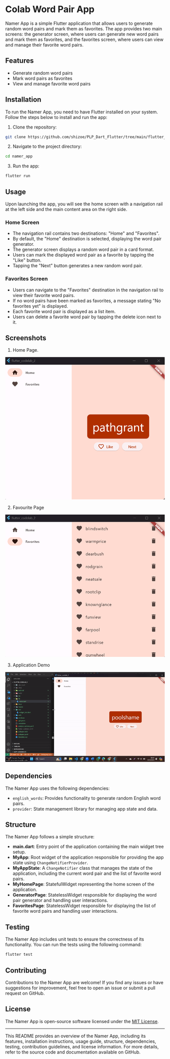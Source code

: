 # Colab Word Pair App

Namer App is a simple Flutter application that allows users to generate random word pairs and mark them as favorites. The app provides two main screens: the generator screen, where users can generate new word pairs and mark them as favorites, and the favorites screen, where users can view and manage their favorite word pairs.

## Features

- Generate random word pairs
- Mark word pairs as favorites
- View and manage favorite word pairs

## Installation

To run the Namer App, you need to have Flutter installed on your system. Follow the steps below to install and run the app:

1. Clone the repository:

```bash
git clone https://github.com/shizoe/PLP_Dart_Flutter/tree/main/flutter_codelab_2.git
```

2. Navigate to the project directory:

```bash
cd namer_app
```

3. Run the app:

```bash
flutter run
```

## Usage

Upon launching the app, you will see the home screen with a navigation rail at the left side and the main content area on the right side.

### Home Screen

- The navigation rail contains two destinations: "Home" and "Favorites".
- By default, the "Home" destination is selected, displaying the word pair generator.
- The generator screen displays a random word pair in a card format.
- Users can mark the displayed word pair as a favorite by tapping the "Like" button.
- Tapping the "Next" button generates a new random word pair.

### Favorites Screen

- Users can navigate to the "Favorites" destination in the navigation rail to view their favorite word pairs.
- If no word pairs have been marked as favorites, a message stating "No favorites yet" is displayed.
- Each favorite word pair is displayed as a list item.
- Users can delete a favorite word pair by tapping the delete icon next to it.

## Screenshots

1. Home Page.

![Screenshot 1](https://github.com/shizoe/PLP_Dart_Flutter/blob/main/flutter_codelab_2/home.png)

2. Favourite Page

![Screenshot 2](https://github.com/shizoe/PLP_Dart_Flutter/blob/main/flutter_codelab_2/fav.png)

3. Application Demo

![App Demo](https://github.com/shizoe/PLP_Dart_Flutter/blob/main/flutter_codelab_2/favword.gif)

## Dependencies

The Namer App uses the following dependencies:

- `english_words`: Provides functionality to generate random English word pairs.
- `provider`: State management library for managing app state and data.

## Structure

The Namer App follows a simple structure:

- **main.dart**: Entry point of the application containing the main widget tree setup.
- **MyApp**: Root widget of the application responsible for providing the app state using `ChangeNotifierProvider`.
- **MyAppState**: A `ChangeNotifier` class that manages the state of the application, including the current word pair and the list of favorite word pairs.
- **MyHomePage**: StatefulWidget representing the home screen of the application.
- **GeneratorPage**: StatelessWidget responsible for displaying the word pair generator and handling user interactions.
- **FavoritesPage**: StatelessWidget responsible for displaying the list of favorite word pairs and handling user interactions.

## Testing

The Namer App includes unit tests to ensure the correctness of its functionality. You can run the tests using the following command:

```bash
flutter test
```

## Contributing

Contributions to the Namer App are welcome! If you find any issues or have suggestions for improvement, feel free to open an issue or submit a pull request on GitHub.

## License

The Namer App is open-source software licensed under the [MIT License](LICENSE).

---

This README provides an overview of the Namer App, including its features, installation instructions, usage guide, structure, dependencies, testing, contribution guidelines, and license information. For more details, refer to the source code and documentation available on GitHub.

